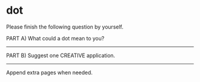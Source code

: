 # dot
Please finish the following question by yourself.

PART A) What could a dot mean to you?
____________________________________________________________________________________________________________________________

PART B) Suggest one CREATIVE application.
____________________________________________________________________________________________________________________________

Append extra pages when needed.
